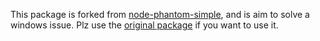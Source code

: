 This package is forked from [node-phantom-simple](https://www.npmjs.com/package/node-phantom-simple), and is aim to solve a windows issue. Plz use the [original package](https://github.com/baudehlo/node-phantom-simple) if you want to use it.
